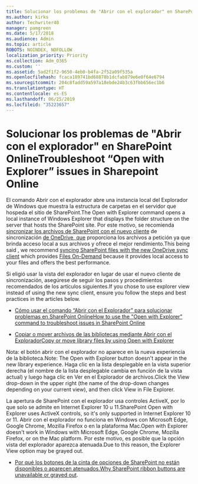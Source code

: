 ```yaml
---
title: Solucionar los problemas de "Abrir con el explorador" en SharePoint Online
ms.author: kirks
author: Techwriter40
manager: pamgreen
ms.date: 5/17/2018
ms.audience: Admin
ms.topic: article
ROBOTS: NOINDEX, NOFOLLOW
localization_priority: Priority
ms.collection: Adm_O365
ms.custom: ''
ms.assetid: 5ad2f1f2-9650-4eb0-b4fa-2f52a09f535a
ms.openlocfilehash: fcaca189741bd68878b1dcfab879e6e0f64e6794
ms.sourcegitcommit: 204c8fadd59a597a18ebde24b3c63fbb656ec1b6
ms.translationtype: HT
ms.contentlocale: es-ES
ms.lasthandoff: 06/25/2019
ms.locfileid: "35223657"
---
```

# <a name="troubleshoot-open-with-explorer-issues-in-sharepoint-online"></a><span data-ttu-id="54df8-102">Solucionar los problemas de "Abrir con el explorador" en SharePoint Online</span><span class="sxs-lookup"><span data-stu-id="54df8-102">Troubleshoot “Open with Explorer” issues in Sharepoint Online</span></span>

<span data-ttu-id="54df8-103">El comando Abrir con el explorador abre una instancia local del Explorador de Windows que muestra la estructura de carpetas en el servidor que hospeda el sitio de SharePoint.</span><span class="sxs-lookup"><span data-stu-id="54df8-103">The Open with Explorer command opens a local instance of Windows Explorer that displays the folder structure on the server that hosts the SharePoint site.</span></span> <span data-ttu-id="54df8-104">Por este motivo, se recomienda [sincronizar los archivos de SharePoint con el nuevo cliente](https://support.office.com/article/sync-sharepoint-files-with-the-new-onedrive-sync-client-6de9ede8-5b6e-4503-80b2-6190f3354a88) </a> de sincronización [de OneDrive, que](https://support.office.com/article/learn-about-onedrive-files-on-demand-0e6860d3-d9f3-4971-b321-7092438fb38e) proporciona los archivos a petición ya que brinda acceso local a sus archivos y ofrece el mejor rendimiento.</span><span class="sxs-lookup"><span data-stu-id="54df8-104">This being said , we recommend [syncing SharePoint files with the new OneDrive sync client](https://support.office.com/article/sync-sharepoint-files-with-the-new-onedrive-sync-client-6de9ede8-5b6e-4503-80b2-6190f3354a88)</a> which provides [Files On-Demand](https://support.office.com/article/learn-about-onedrive-files-on-demand-0e6860d3-d9f3-4971-b321-7092438fb38e) because it provides local access to your files and offers the best performance.</span></span>


<span data-ttu-id="54df8-105">Si eligió usar la vista del explorador en lugar de usar el nuevo cliente de sincronización, asegúrese de seguir los pasos y procedimientos recomendados de los artículos siguientes.</span><span class="sxs-lookup"><span data-stu-id="54df8-105">If you chose to use explorer view instead of using the new sync client, ensure you follow the steps and best practices in the articles below.</span></span>

- [<span data-ttu-id="54df8-106">Cómo usar el comando “Abrir con el Explorador” para solucionar problemas en SharePoint Online</span><span class="sxs-lookup"><span data-stu-id="54df8-106">How to use the "Open with Explorer" command to troubleshoot issues in SharePoint Online</span></span>](https://support.office.com/article/How-to-use-the-Open-with-Explorer-command-to-troubleshoot-issues-in-SharePoint-Online-87155331-0c92-4224-a4c1-da5c21c4ade4)

- [<span data-ttu-id="54df8-107">Copiar o mover archivos de las bibliotecas mediante Abrir con el Explorador</span><span class="sxs-lookup"><span data-stu-id="54df8-107">Copy or move library files by using Open with Explorer</span></span>](https://support.office.com/article/copy-or-move-library-files-by-using-open-with-explorer-aaee7bfb-e2a1-42ee-8fc0-bcc0754f04d2)

<span data-ttu-id="54df8-108">Nota: el botón abrir con el explorador no aparece en la nueva experiencia de la biblioteca.</span><span class="sxs-lookup"><span data-stu-id="54df8-108">Note:  The Open with Explorer button doesn't appear in the new library experience.</span></span> <span data-ttu-id="54df8-109">Haga clic en la lista desplegable en la vista superior derecha (el nombre de la lista desplegable cambia en función de la vista actual) y luego haga clic en Ver en el Explorador de archivos.</span><span class="sxs-lookup"><span data-stu-id="54df8-109">Click the View drop-down in the upper right (the name of the drop-down changes depending on your current view), and then click View in File Explorer.</span></span>

 <span data-ttu-id="54df8-110">La apertura de SharePoint con el explorador usa controles ActiveX, por lo que solo se admite en Internet Explorer 10 u 11.</span><span class="sxs-lookup"><span data-stu-id="54df8-110">SharePoint Open with Explorer uses ActiveX controls, so it's only supported in Internet Explorer 10 or 11.</span></span> <span data-ttu-id="54df8-111">Abrir con el explorador no funciona en Windows con Microsoft Edge, Google Chrome, Mozilla Firefox o en la plataforma Mac.</span><span class="sxs-lookup"><span data-stu-id="54df8-111">Open with Explorer doesn't work in Windows with Microsoft Edge, Google Chrome, Mozilla Firefox, or on the Mac platform.</span></span> <span data-ttu-id="54df8-112">Por este motivo, es posible que la opción vista del explorador aparezca atenuada.</span><span class="sxs-lookup"><span data-stu-id="54df8-112">Due to this reason, the Explorer View option may be grayed out.</span></span>

- <span data-ttu-id="54df8-113">[Por qué los botones de la cinta de opciones de SharePoint no están disponibles o aparecen atenuados.](https://support.office.com/article/Why-SharePoint-ribbon-buttons-are-unavailable-48b0939a-2efb-4e79-b5e8-b2c4cb5d04ca)</span><span class="sxs-lookup"><span data-stu-id="54df8-113">[Why SharePoint ribbon buttons are unavailable or grayed out](https://support.office.com/article/Why-SharePoint-ribbon-buttons-are-unavailable-48b0939a-2efb-4e79-b5e8-b2c4cb5d04ca).</span></span>
  

